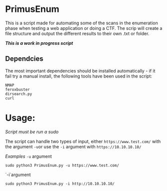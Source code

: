# PrimusEnum
This is a script made for automating some of the scans in the enumeration phase when testing a web application or doing a CTF. The scrip will create a file structure and output the different results to their own .txt or folder.

***This is a work in progress script***

## Dependcies 
The most important dependencies should be installed automatically - if it fail try a manual install, the following tools have been used in the script:
```
NMAP
feroxbuster
dirsearch.py
curl
```

# Usage:
*Script must be run a sudo*

The script can handle two types of input, either `https://www.test.com/` with the argument `-u`or use the `-i` argument with `https://10.10.10.10/`

*Examples*
`-u` argument
```
sudo python3 PrimusEnum.py -u https://www.test.com/  
```
´-i`argument 
```
sudo python3 PrimusEnum.py -i http://10.10.10.10/  
```
